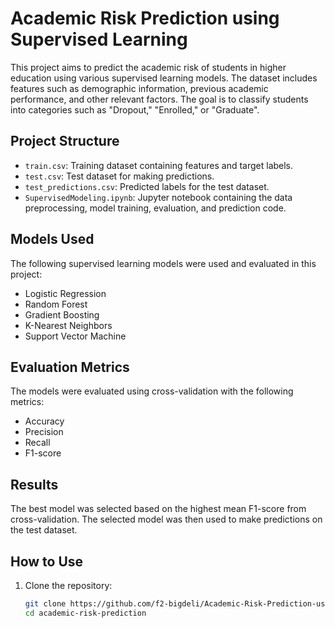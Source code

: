 # Academic Risk Prediction using Supervised Learning

This project aims to predict the academic risk of students in higher education using various supervised learning models. The dataset includes features such as demographic information, previous academic performance, and other relevant factors. The goal is to classify students into categories such as "Dropout," "Enrolled," or "Graduate".

## Project Structure

- `train.csv`: Training dataset containing features and target labels.
- `test.csv`: Test dataset for making predictions.
- `test_predictions.csv`: Predicted labels for the test dataset.
- `SupervisedModeling.ipynb`: Jupyter notebook containing the data preprocessing, model training, evaluation, and prediction code.

## Models Used

The following supervised learning models were used and evaluated in this project:
- Logistic Regression
- Random Forest
- Gradient Boosting
- K-Nearest Neighbors
- Support Vector Machine

## Evaluation Metrics

The models were evaluated using cross-validation with the following metrics:
- Accuracy
- Precision
- Recall
- F1-score

## Results

The best model was selected based on the highest mean F1-score from cross-validation. The selected model was then used to make predictions on the test dataset.

## How to Use

1. Clone the repository:
   ```bash
   git clone https://github.com/f2-bigdeli/Academic-Risk-Prediction-using-Supervised-Learning.git
   cd academic-risk-prediction
